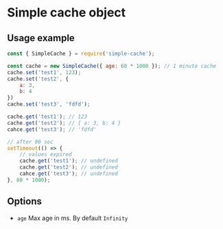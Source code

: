 # Simple cache object

## Usage example 

```javascript
const { SimpleCache } = require('simple-cache');

const cache = new SimpleCache({ age: 60 * 1000 }); // 1 minute cache 
cache.set('test1', 123);
cache.set('test2', {
    a: 3,
    b: 4
})
cache.set('test3', 'fdfd');

cache.get('test1'); // 123
cache.get('test2'); // { a: 3, b: 4 }
cahce.get('test3'); // 'fdfd'

// after 80 sec
setTimeout(() => {
    // values expired
    cache.get('test1'); // undefined
    cache.get('test2'); // undefined
    cahce.get('test3'); // undefined
}, 80 * 1000); 
```

## Options 

* ```age``` Max age in ms. By default ```Infinity```

